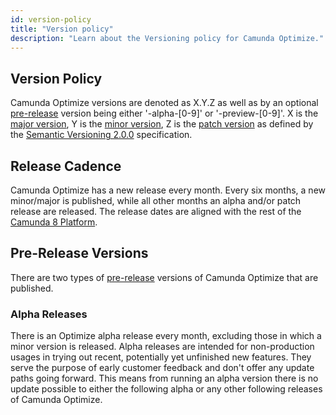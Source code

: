 ```yaml
---
id: version-policy
title: "Version policy"
description: "Learn about the Versioning policy for Camunda Optimize."
---
```


## Version Policy

Camunda Optimize versions are denoted as X.Y.Z as well as by an optional [pre-release](https://semver.org/spec/v2.0.0.html#spec-item-9) version being either '-alpha-[0-9]' or '-preview-[0-9]'. X is the [major version](https://semver.org/spec/v2.0.0.html#spec-item-4), Y is the [minor version](https://semver.org/spec/v2.0.0.html#spec-item-7), Z is the [patch version](https://semver.org/spec/v2.0.0.html#spec-item-6) as defined by the [Semantic Versioning 2.0.0](https://semver.org/spec/v2.0.0.html) specification.

## Release Cadence

Camunda Optimize has a new release every month. Every six months, a new minor/major is published, while all other months an alpha and/or patch release are released. The release dates are aligned with the rest of the [Camunda 8 Platform]($docs$/reference/release-policy).

## Pre-Release Versions

There are two types of [pre-release](https://semver.org/spec/v2.0.0.html#spec-item-9) versions of Camunda Optimize that are published.

### Alpha Releases

There is an Optimize alpha release every month, excluding those in which a minor version is released. Alpha releases are intended for non-production usages in trying out recent, potentially yet unfinished new features.
They serve the purpose of early customer feedback and don't offer any update paths going forward. This means from running an alpha version there is no update possible to either the following alpha or any other following releases of Camunda Optimize.
